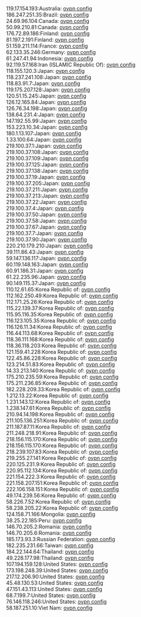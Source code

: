 119.17.154.193:Australia: [ovpn config](vpn/119_17_154_193.ovpn)  
186.247.251.35:Brazil: [ovpn config](vpn/186_247_251_35.ovpn)  
24.69.96.104:Canada: [ovpn config](vpn/24_69_96_104.ovpn)  
50.99.210.81:Canada: [ovpn config](vpn/50_99_210_81.ovpn)  
176.72.89.186:Finland: [ovpn config](vpn/176_72_89_186.ovpn)  
81.197.2.191:Finland: [ovpn config](vpn/81_197_2_191.ovpn)  
51.159.211.114:France: [ovpn config](vpn/51_159_211_114.ovpn)  
62.133.35.246:Germany: [ovpn config](vpn/62_133_35_246.ovpn)  
61.247.41.94:Indonesia: [ovpn config](vpn/61_247_41_94.ovpn)  
92.119.57.168:Iran (ISLAMIC Republic Of): [ovpn config](vpn/92_119_57_168.ovpn)  
118.155.120.3:Japan: [ovpn config](vpn/118_155_120_3.ovpn)  
118.237.241.108:Japan: [ovpn config](vpn/118_237_241_108.ovpn)  
118.83.91.7:Japan: [ovpn config](vpn/118_83_91_7.ovpn)  
119.175.207.128:Japan: [ovpn config](vpn/119_175_207_128.ovpn)  
120.51.15.245:Japan: [ovpn config](vpn/120_51_15_245.ovpn)  
126.12.165.84:Japan: [ovpn config](vpn/126_12_165_84.ovpn)  
126.76.34.198:Japan: [ovpn config](vpn/126_76_34_198.ovpn)  
138.64.231.4:Japan: [ovpn config](vpn/138_64_231_4.ovpn)  
147.192.55.99:Japan: [ovpn config](vpn/147_192_55_99.ovpn)  
153.223.10.34:Japan: [ovpn config](vpn/153_223_10_34.ovpn)  
180.1.13.107:Japan: [ovpn config](vpn/180_1_13_107.ovpn)  
1.33.100.64:Japan: [ovpn config](vpn/1_33_100_64.ovpn)  
219.100.37.1:Japan: [ovpn config](vpn/219_100_37_1.ovpn)  
219.100.37.108:Japan: [ovpn config](vpn/219_100_37_108.ovpn)  
219.100.37.109:Japan: [ovpn config](vpn/219_100_37_109.ovpn)  
219.100.37.125:Japan: [ovpn config](vpn/219_100_37_125.ovpn)  
219.100.37.138:Japan: [ovpn config](vpn/219_100_37_138.ovpn)  
219.100.37.19:Japan: [ovpn config](vpn/219_100_37_19.ovpn)  
219.100.37.205:Japan: [ovpn config](vpn/219_100_37_205.ovpn)  
219.100.37.211:Japan: [ovpn config](vpn/219_100_37_211.ovpn)  
219.100.37.213:Japan: [ovpn config](vpn/219_100_37_213.ovpn)  
219.100.37.22:Japan: [ovpn config](vpn/219_100_37_22.ovpn)  
219.100.37.4:Japan: [ovpn config](vpn/219_100_37_4.ovpn)  
219.100.37.50:Japan: [ovpn config](vpn/219_100_37_50.ovpn)  
219.100.37.58:Japan: [ovpn config](vpn/219_100_37_58.ovpn)  
219.100.37.67:Japan: [ovpn config](vpn/219_100_37_67.ovpn)  
219.100.37.7:Japan: [ovpn config](vpn/219_100_37_7.ovpn)  
219.100.37.90:Japan: [ovpn config](vpn/219_100_37_90.ovpn)  
220.210.179.210:Japan: [ovpn config](vpn/220_210_179_210.ovpn)  
39.111.86.43:Japan: [ovpn config](vpn/39_111_86_43.ovpn)  
59.147.136.117:Japan: [ovpn config](vpn/59_147_136_117.ovpn)  
60.119.148.163:Japan: [ovpn config](vpn/60_119_148_163.ovpn)  
60.91.186.31:Japan: [ovpn config](vpn/60_91_186_31.ovpn)  
61.22.235.96:Japan: [ovpn config](vpn/61_22_235_96.ovpn)  
90.149.115.37:Japan: [ovpn config](vpn/90_149_115_37.ovpn)  
110.12.61.65:Korea Republic of: [ovpn config](vpn/110_12_61_65.ovpn)  
112.162.250.49:Korea Republic of: [ovpn config](vpn/112_162_250_49.ovpn)  
112.171.25.26:Korea Republic of: [ovpn config](vpn/112_171_25_26.ovpn)  
115.22.139.37:Korea Republic of: [ovpn config](vpn/115_22_139_37.ovpn)  
115.95.116.35:Korea Republic of: [ovpn config](vpn/115_95_116_35.ovpn)  
116.123.105.35:Korea Republic of: [ovpn config](vpn/116_123_105_35.ovpn)  
116.126.11.34:Korea Republic of: [ovpn config](vpn/116_126_11_34.ovpn)  
116.44.113.68:Korea Republic of: [ovpn config](vpn/116_44_113_68.ovpn)  
118.36.111.168:Korea Republic of: [ovpn config](vpn/118_36_111_168.ovpn)  
118.36.118.203:Korea Republic of: [ovpn config](vpn/118_36_118_203.ovpn)  
121.159.41.228:Korea Republic of: [ovpn config](vpn/121_159_41_228.ovpn)  
122.45.86.228:Korea Republic of: [ovpn config](vpn/122_45_86_228.ovpn)  
123.214.51.83:Korea Republic of: [ovpn config](vpn/123_214_51_83.ovpn)  
14.33.213.140:Korea Republic of: [ovpn config](vpn/14_33_213_140.ovpn)  
175.210.235.59:Korea Republic of: [ovpn config](vpn/175_210_235_59.ovpn)  
175.211.236.85:Korea Republic of: [ovpn config](vpn/175_211_236_85.ovpn)  
182.228.209.33:Korea Republic of: [ovpn config](vpn/182_228_209_33.ovpn)  
1.212.13.22:Korea Republic of: [ovpn config](vpn/1_212_13_22.ovpn)  
1.231.143.12:Korea Republic of: [ovpn config](vpn/1_231_143_12.ovpn)  
1.238.147.61:Korea Republic of: [ovpn config](vpn/1_238_147_61.ovpn)  
210.94.14.198:Korea Republic of: [ovpn config](vpn/210_94_14_198.ovpn)  
211.105.136.251:Korea Republic of: [ovpn config](vpn/211_105_136_251.ovpn)  
211.187.87.11:Korea Republic of: [ovpn config](vpn/211_187_87_11.ovpn)  
211.248.218.91:Korea Republic of: [ovpn config](vpn/211_248_218_91.ovpn)  
218.156.115.170:Korea Republic of: [ovpn config](vpn/218_156_115_170.ovpn)  
218.156.115.170:Korea Republic of: [ovpn config](vpn/218_156_115_170.ovpn)  
218.239.107.83:Korea Republic of: [ovpn config](vpn/218_239_107_83.ovpn)  
219.255.27.141:Korea Republic of: [ovpn config](vpn/219_255_27_141.ovpn)  
220.125.231.9:Korea Republic of: [ovpn config](vpn/220_125_231_9.ovpn)  
220.95.112.134:Korea Republic of: [ovpn config](vpn/220_95_112_134.ovpn)  
221.154.222.3:Korea Republic of: [ovpn config](vpn/221_154_222_3.ovpn)  
221.158.207.151:Korea Republic of: [ovpn config](vpn/221_158_207_151.ovpn)  
222.106.158.151:Korea Republic of: [ovpn config](vpn/222_106_158_151.ovpn)  
49.174.239.56:Korea Republic of: [ovpn config](vpn/49_174_239_56.ovpn)  
58.226.7.52:Korea Republic of: [ovpn config](vpn/58_226_7_52.ovpn)  
58.238.205.22:Korea Republic of: [ovpn config](vpn/58_238_205_22.ovpn)  
124.158.71.166:Mongolia: [ovpn config](vpn/124_158_71_166.ovpn)  
38.25.22.185:Peru: [ovpn config](vpn/38_25_22_185.ovpn)  
146.70.205.2:Romania: [ovpn config](vpn/146_70_205_2.ovpn)  
146.70.205.6:Romania: [ovpn config](vpn/146_70_205_6.ovpn)  
185.173.93.3:Russian Federation: [ovpn config](vpn/185_173_93_3.ovpn)  
182.235.231.66:Taiwan: [ovpn config](vpn/182_235_231_66.ovpn)  
184.22.144.64:Thailand: [ovpn config](vpn/184_22_144_64.ovpn)  
49.228.177.98:Thailand: [ovpn config](vpn/49_228_177_98.ovpn)  
107.194.159.128:United States: [ovpn config](vpn/107_194_159_128.ovpn)  
173.198.248.39:United States: [ovpn config](vpn/173_198_248_39.ovpn)  
217.12.206.90:United States: [ovpn config](vpn/217_12_206_90.ovpn)  
45.48.130.53:United States: [ovpn config](vpn/45_48_130_53.ovpn)  
47.151.43.113:United States: [ovpn config](vpn/47_151_43_113.ovpn)  
68.7.199.7:United States: [ovpn config](vpn/68_7_199_7.ovpn)  
76.146.118.246:United States: [ovpn config](vpn/76_146_118_246.ovpn)  
58.187.251.10:Viet Nam: [ovpn config](vpn/58_187_251_10.ovpn)  
